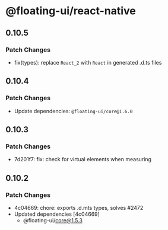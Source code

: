 # @floating-ui/react-native

## 0.10.5

### Patch Changes

- fix(types): replace `React_2` with `React` in generated .d.ts files

## 0.10.4

### Patch Changes

- Update dependencies: `@floating-ui/core@1.6.0`

## 0.10.3

### Patch Changes

- 7d201f7: fix: check for virtual elements when measuring

## 0.10.2

### Patch Changes

- 4c04669: chore: exports .d.mts types, solves #2472
- Updated dependencies [4c04669]
  - @floating-ui/core@1.5.3
